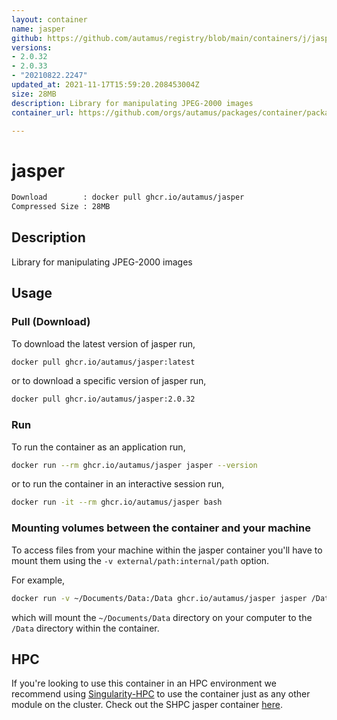 ```yaml
---
layout: container
name: jasper
github: https://github.com/autamus/registry/blob/main/containers/j/jasper/spack.yaml
versions:
- 2.0.32
- 2.0.33
- "20210822.2247"
updated_at: 2021-11-17T15:59:20.208453004Z
size: 28MB
description: Library for manipulating JPEG-2000 images
container_url: https://github.com/orgs/autamus/packages/container/package/jasper

---
```

# jasper
```bash 
Download        : docker pull ghcr.io/autamus/jasper
Compressed Size : 28MB
```

## Description
Library for manipulating JPEG-2000 images

## Usage
### Pull (Download)
To download the latest version of jasper run,

```bash
docker pull ghcr.io/autamus/jasper:latest
```

or to download a specific version of jasper run,

```bash
docker pull ghcr.io/autamus/jasper:2.0.32
```
### Run
To run the container as an application run,
```bash
docker run --rm ghcr.io/autamus/jasper jasper --version
```

or to run the container in an interactive session run,
```bash
docker run -it --rm ghcr.io/autamus/jasper bash
```

### Mounting volumes between the container and your machine
To access files from your machine within the jasper container you'll have to mount them using the `-v external/path:internal/path` option.

For example,
```bash
docker run -v ~/Documents/Data:/Data ghcr.io/autamus/jasper jasper /Data/myData.csv
```
which will mount the `~/Documents/Data` directory on your computer to the `/Data` directory within the container.

## HPC
If you're looking to use this container in an HPC environment we recommend using [Singularity-HPC](https://singularity-hpc.readthedocs.io) to use the container just as any other module on the cluster. Check out the SHPC jasper container [here](https://singularityhub.github.io/singularity-hpc/r/ghcr.io-autamus-jasper/).